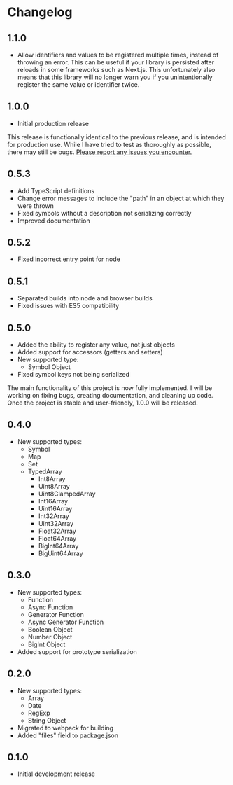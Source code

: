 # Changelog

## 1.1.0

- Allow identifiers and values to be registered multiple times, instead of throwing an error. This can be useful if your library is persisted after reloads in some frameworks such as Next.js. This unfortunately also means that this library will no longer warn you if you unintentionally register the same value or identifier twice.

## 1.0.0

- Initial production release

This release is functionally identical to the previous release, and is intended for production use. While I have tried to test as thoroughly as possible, there may still be bugs. [Please report any issues you encounter.](https://github.com/jlachniet/god-tier-serializer/issues)

## 0.5.3

- Add TypeScript definitions
- Change error messages to include the "path" in an object at which they were thrown
- Fixed symbols without a description not serializing correctly
- Improved documentation

## 0.5.2

- Fixed incorrect entry point for node

## 0.5.1

- Separated builds into node and browser builds
- Fixed issues with ES5 compatibility

## 0.5.0

- Added the ability to register any value, not just objects
- Added support for accessors (getters and setters)
- New supported type:
  - Symbol Object
- Fixed symbol keys not being serialized

The main functionality of this project is now fully implemented. I will be working on fixing bugs, creating documentation, and cleaning up code. Once the project is stable and user-friendly, 1.0.0 will be released.

## 0.4.0

- New supported types:
  - Symbol
  - Map
  - Set
  - TypedArray
    - Int8Array
    - Uint8Array
    - Uint8ClampedArray
    - Int16Array
    - Uint16Array
    - Int32Array
    - Uint32Array
    - Float32Array
    - Float64Array
    - BigInt64Array
    - BigUint64Array

## 0.3.0

- New supported types:
  - Function
  - Async Function
  - Generator Function
  - Async Generator Function
  - Boolean Object
  - Number Object
  - BigInt Object
- Added support for prototype serialization

## 0.2.0

- New supported types:
  - Array
  - Date
  - RegExp
  - String Object
- Migrated to webpack for building
- Added "files" field to package.json

## 0.1.0

- Initial development release
